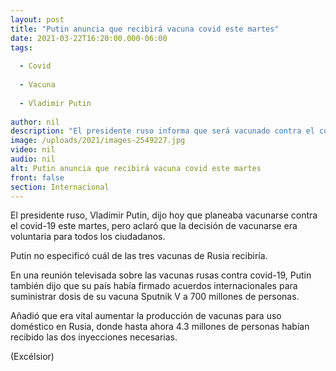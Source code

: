 ```yaml
---
layout: post
title: "Putin anuncia que recibirá vacuna covid este martes"
date: 2021-03-22T16:20:00.000-06:00
tags:
  
  - Covid
  
  - Vacuna
  
  - Vladimir Putin
  
author: nil
description: "El presidente ruso informa que será vacunado contra el covid-19 este martes, aunque no aclaró cuál de las tres vacunas desarrolladas en su país recibiría"
image: /uploads/2021/images-2549227.jpg
video: nil
audio: nil
alt: Putin anuncia que recibirá vacuna covid este martes
front: false
section: Internacional
---
```


El presidente ruso, Vladimir Putin, dijo hoy que planeaba vacunarse contra el covid-19 este martes, pero aclaró que la decisión de vacunarse era voluntaria para todos los ciudadanos.

Putin no especificó cuál de las tres vacunas de Rusia recibiría.

En una reunión televisada sobre las vacunas rusas contra covid-19, Putin también dijo que su país había firmado acuerdos internacionales para suministrar dosis de su vacuna Sputnik V a 700 millones de personas.

Añadió que era vital aumentar la producción de vacunas para uso doméstico en Rusia, donde hasta ahora 4.3 millones de personas habían recibido las dos inyecciones necesarias.

(Excélsior)
